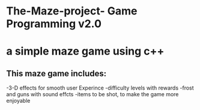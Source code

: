 # The-Maze-project- Game Programming v2.0
# a simple maze game using c++
## This maze game includes:
  -3-D effects for smooth user Experince
  -difficulty levels with rewards
  -frost and guns with sound effcts
  -items to be shot, to make the game more enjoyable 

